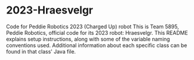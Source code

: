 # 2023-Hraesvelgr
Code for Peddie Robotics 2023 (Charged Up) robot
This is Team 5895, Peddie Robotics, official code for its 2023 robot: Hraesvelgr. This README explains setup instructions, along with some of the variable naming conventions used. Additional information about each specific class can be found in that class' Java file.

